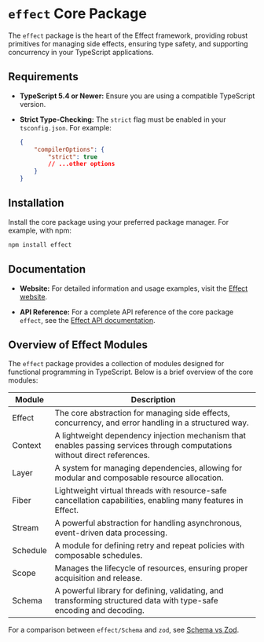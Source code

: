 # `effect` Core Package

The `effect` package is the heart of the Effect framework, providing robust primitives for managing side effects, ensuring type safety, and supporting concurrency in your TypeScript applications.

## Requirements

- **TypeScript 5.4 or Newer:**
  Ensure you are using a compatible TypeScript version.

- **Strict Type-Checking:**
  The `strict` flag must be enabled in your `tsconfig.json`. For example:

    ```json
    {
        "compilerOptions": {
            "strict": true
            // ...other options
        }
    }
    ```

## Installation

Install the core package using your preferred package manager. For example, with npm:

```bash
npm install effect
```

## Documentation

- **Website:**
  For detailed information and usage examples, visit the [Effect website](https://www.effect.website/).

- **API Reference:**
  For a complete API reference of the core package `effect`, see the [Effect API documentation](https://effect-ts.github.io/effect/).

## Overview of Effect Modules

The `effect` package provides a collection of modules designed for functional programming in TypeScript. Below is a brief overview of the core modules:

| Module   | Description                                                                                                                |
| -------- | -------------------------------------------------------------------------------------------------------------------------- |
| Effect   | The core abstraction for managing side effects, concurrency, and error handling in a structured way.                       |
| Context  | A lightweight dependency injection mechanism that enables passing services through computations without direct references. |
| Layer    | A system for managing dependencies, allowing for modular and composable resource allocation.                               |
| Fiber    | Lightweight virtual threads with resource-safe cancellation capabilities, enabling many features in Effect.                |
| Stream   | A powerful abstraction for handling asynchronous, event-driven data processing.                                            |
| Schedule | A module for defining retry and repeat policies with composable schedules.                                                 |
| Scope    | Manages the lifecycle of resources, ensuring proper acquisition and release.                                               |
| Schema   | A powerful library for defining, validating, and transforming structured data with type-safe encoding and decoding.        |

For a comparison between `effect/Schema` and `zod`, see [Schema vs Zod](https://github.com/Effect-TS/effect/tree/main/packages/effect/schema-vs-zod.md).
